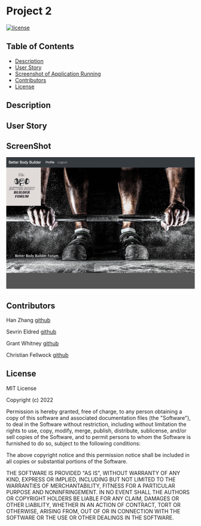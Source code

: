 # Project 2 

[![license](https://img.shields.io/static/v1?label=license&message=MIT&color=yellow)](https://opensource.org/licenses/MIT)

## Table of Contents

- [Description](#description)
- [User Story](#user-story)
- [Screenshot of Application Running](#screenshot)
- [Contributors](#contributors)
- [License](#license)

## Description


## User Story


## ScreenShot

![Screenshot](./public/assets/img/screenshot.png)

## Contributors

Han Zhang [github](https://github.com/hanzhang52)

Sevrin Eldred [github](https://github.com/sevrinbe) 

Grant Whitney [github](https://github.com/gwhitney15)

Christian Fellwock [github](https://github.com/cfellwock)

## License

MIT License

Copyright (c) 2022

Permission is hereby granted, free of charge, to any person obtaining a copy
of this software and associated documentation files (the "Software"), to deal
in the Software without restriction, including without limitation the rights
to use, copy, modify, merge, publish, distribute, sublicense, and/or sell
copies of the Software, and to permit persons to whom the Software is
furnished to do so, subject to the following conditions:

The above copyright notice and this permission notice shall be included in all
copies or substantial portions of the Software.

THE SOFTWARE IS PROVIDED "AS IS", WITHOUT WARRANTY OF ANY KIND, EXPRESS OR
IMPLIED, INCLUDING BUT NOT LIMITED TO THE WARRANTIES OF MERCHANTABILITY,
FITNESS FOR A PARTICULAR PURPOSE AND NONINFRINGEMENT. IN NO EVENT SHALL THE
AUTHORS OR COPYRIGHT HOLDERS BE LIABLE FOR ANY CLAIM, DAMAGES OR OTHER
LIABILITY, WHETHER IN AN ACTION OF CONTRACT, TORT OR OTHERWISE, ARISING FROM,
OUT OF OR IN CONNECTION WITH THE SOFTWARE OR THE USE OR OTHER DEALINGS IN THE
SOFTWARE.
